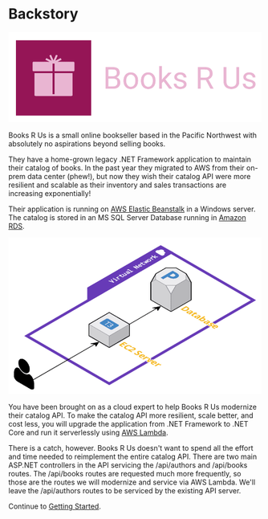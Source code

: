 # Backstory
![Books R Us](logo.png)

Books R Us is a small online bookseller based in the Pacific Northwest with absolutely no aspirations beyond selling books.

They have a home-grown legacy .NET Framework application to maintain their catalog of books. In the past year they migrated to AWS from their on-prem data center (phew!), but now they wish their catalog API were more resilient and scalable as their inventory and sales transactions are increasing exponentially!

Their application is running on [AWS Elastic Beanstalk](https://aws.amazon.com/elasticbeanstalk/) in a Windows server. The catalog is stored in an MS SQL Server Database running in [Amazon RDS](https://aws.amazon.com/rds/).

![Existing Infrastructure](../4-modernize-the-api/2-create-infrastructure/architecture.png)

You have been brought on as a cloud expert to help Books R Us modernize their catalog API. To make the catalog API more resilient, scale better, and cost less, you will upgrade the application from .NET Framework to .NET Core and run it serverlessly using [AWS Lambda](https://aws.amazon.com/lambda/).

There is a catch, however. Books R Us doesn't want to spend all the effort and time needed to reimplement the entire catalog API. There are two main ASP.NET controllers in the API servicing the /api/authors and /api/books routes. The /api/books routes are requested much more frequently, so those are the routes we will modernize and service via AWS Lambda. We'll leave the /api/authors routes to be serviced by the existing API server.

Continue to [Getting Started](../2-getting-started/README.md).